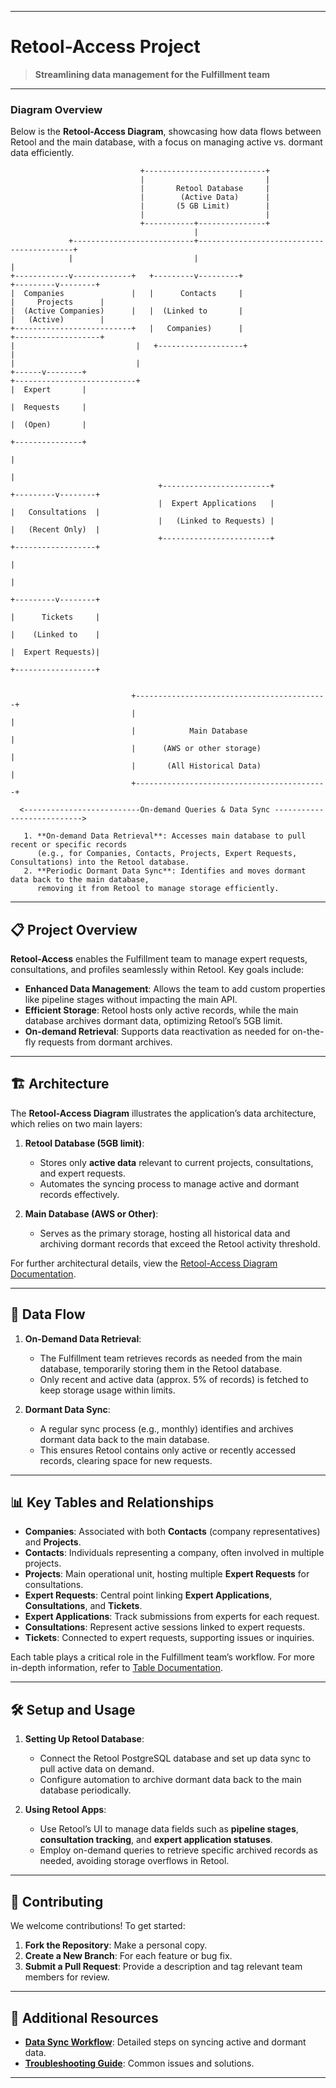 
---

# Retool-Access Project

> **Streamlining data management for the Fulfillment team**

---

### **Diagram Overview**

Below is the **Retool-Access Diagram**, showcasing how data flows between Retool and the main database, with a focus on managing active vs. dormant data efficiently.

```
                             +---------------------------+
                             |                           |
                             |       Retool Database     |
                             |        (Active Data)      |
                             |       (5 GB Limit)        |
                             |                           |
                             +-----------+---------------+
                                         |
             +---------------------------+------------------------------------------+
             |                           |                                          |
+------------v-------------+   +---------v---------+                       +---------v--------+
|  Companies               |   |      Contacts     |                       |     Projects      |
|  (Active Companies)      |   |  (Linked to       |                       |   (Active)        |
+--------------------------+   |   Companies)      |                       +-------------------+
|                           |   +-------------------+                               |
|                           |                                                +------v--------+
+---------------------------+                                                |  Expert       |
                                                                             |  Requests     |
                                                                             |  (Open)       |
                                                                             +---------------+
                                                                                     |
                                                                                     |
                                 +------------------------+                 +---------v--------+
                                 |  Expert Applications   |                 |   Consultations  |
                                 |   (Linked to Requests) |                 |   (Recent Only)  |
                                 +------------------------+                 +------------------+
                                                                                     |
                                                                                     |
                                                                           +---------v--------+
                                                                           |      Tickets     |
                                                                           |    (Linked to    |
                                                                           |  Expert Requests)|
                                                                           +------------------+


                           +-------------------------------------------+
                           |                                           |
                           |            Main Database                  |
                           |      (AWS or other storage)               |
                           |       (All Historical Data)               |
                           +-------------------------------------------+

  <--------------------------On-demand Queries & Data Sync --------------------------->

   1. **On-demand Data Retrieval**: Accesses main database to pull recent or specific records 
      (e.g., for Companies, Contacts, Projects, Expert Requests, Consultations) into the Retool database.
   2. **Periodic Dormant Data Sync**: Identifies and moves dormant data back to the main database, 
      removing it from Retool to manage storage efficiently.
```

---

## 📋 **Project Overview**

**Retool-Access** enables the Fulfillment team to manage expert requests, consultations, and profiles seamlessly within Retool. Key goals include:

- **Enhanced Data Management**: Allows the team to add custom properties like pipeline stages without impacting the main API.
- **Efficient Storage**: Retool hosts only active records, while the main database archives dormant data, optimizing Retool’s 5GB limit.
- **On-demand Retrieval**: Supports data reactivation as needed for on-the-fly requests from dormant archives.

---

## 🏗️ **Architecture**

The **Retool-Access Diagram** illustrates the application’s data architecture, which relies on two main layers:

1. **Retool Database (5GB limit)**:
   - Stores only **active data** relevant to current projects, consultations, and expert requests.
   - Automates the syncing process to manage active and dormant records effectively.

2. **Main Database (AWS or Other)**:
   - Serves as the primary storage, hosting all historical data and archiving dormant records that exceed the Retool activity threshold.

For further architectural details, view the [Retool-Access Diagram Documentation](Docs/Retool-Access-Diagram.md).

---

## 🔄 **Data Flow**

1. **On-Demand Data Retrieval**:
   - The Fulfillment team retrieves records as needed from the main database, temporarily storing them in the Retool database.
   - Only recent and active data (approx. 5% of records) is fetched to keep storage usage within limits.

2. **Dormant Data Sync**:
   - A regular sync process (e.g., monthly) identifies and archives dormant data back to the main database.
   - This ensures Retool contains only active or recently accessed records, clearing space for new requests.

---

## 📊 **Key Tables and Relationships**

- **Companies**: Associated with both **Contacts** (company representatives) and **Projects**.
- **Contacts**: Individuals representing a company, often involved in multiple projects.
- **Projects**: Main operational unit, hosting multiple **Expert Requests** for consultations.
- **Expert Requests**: Central point linking **Expert Applications**, **Consultations**, and **Tickets**.
- **Expert Applications**: Track submissions from experts for each request.
- **Consultations**: Represent active sessions linked to expert requests.
- **Tickets**: Connected to expert requests, supporting issues or inquiries.

Each table plays a critical role in the Fulfillment team’s workflow. For more in-depth information, refer to [Table Documentation](Docs/Table-Structure.md).

---

## 🛠️ **Setup and Usage**

1. **Setting Up Retool Database**:
   - Connect the Retool PostgreSQL database and set up data sync to pull active data on demand.
   - Configure automation to archive dormant data back to the main database periodically.

2. **Using Retool Apps**:
   - Use Retool’s UI to manage data fields such as **pipeline stages**, **consultation tracking**, and **expert application statuses**.
   - Employ on-demand queries to retrieve specific archived records as needed, avoiding storage overflows in Retool.

---

## 🤝 **Contributing**

We welcome contributions! To get started:

1. **Fork the Repository**: Make a personal copy.
2. **Create a New Branch**: For each feature or bug fix.
3. **Submit a Pull Request**: Provide a description and tag relevant team members for review.

---

## 📄 **Additional Resources**

- **[Data Sync Workflow](Docs/Data-Sync-Workflow.md)**: Detailed steps on syncing active and dormant data.
- **[Troubleshooting Guide](Docs/Troubleshooting-Guide.md)**: Common issues and solutions.

---

